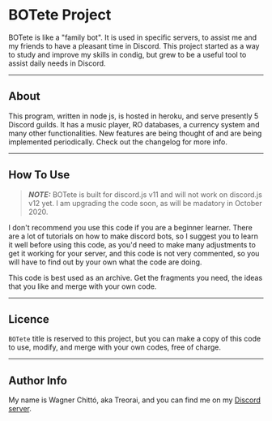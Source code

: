 # BOTete Project

BOTete is like a "family bot". It is used in specific servers, to assist me and my friends to have a pleasant time in Discord.
This project started as a way to study and improve my skills in condig, but grew to be a useful tool to assist daily needs in Discord.

---

## About

This program, written in node js, is hosted in heroku, and serve presently 5 Discord guilds. It has a music player, RO databases, a currency system and many other functionalities. New features are being thought of and are being implemented periodically. Check out the changelog for more info.

---

## How To Use

>***NOTE:*** BOTete is built for discord.js v11 and will not work on discord.js v12 yet. I am upgrading the code soon, as will be madatory in October 2020.

I don't recommend you use this code if you are a beginner learner. There are a lot of tutorials on how to make discord bots, so I suggest you to learn it well before using this code, as you'd need to make many adjustments to get it working for your server, and this code is not very commented, so you will have to find out by your own what the code are doing.

This code is best used as an archive. Get the fragments you need, the ideas that you like and merge with your own code.

---

## Licence

`BOTete` title is reserved to this project, but you can make a copy of this code to use, modify, and merge with your own codes, free of charge.

---

## Author Info

My name is Wagner Chittó, aka Treorai, and you can find me on my [Discord server](https://discord.gg/ZNxzbBA).
